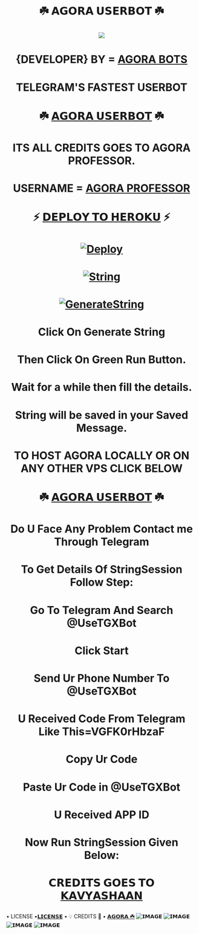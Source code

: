 # <p align="center">  ☘️ 𝗔𝗚𝗢𝗥𝗔 𝗨𝗦𝗘𝗥𝗕𝗢𝗧 ☘️
<p align="center">
  <img src="https://te.legra.ph/file/510392677beab987353b4.jpg">
</p>


# <p align="center"> {DEVELOPER} BY = [AGORA BOTS](http://t.me/AGORABOT_INFO)


# <p align="center"> TELEGRAM'S FASTEST USERBOT

# <p align="center"> ☘️ [𝗔𝗚𝗢𝗥𝗔 𝗨𝗦𝗘𝗥𝗕𝗢𝗧](https://github.com/AGORA_SPAM_OFFICIAL) ☘️

# <p align="center"> ITS ALL CREDITS GOES TO AGORA PROFESSOR. 
# <p align="center"> USERNAME = [AGORA PROFESSOR](https://github.com/AGORASWAMY_PROFESSOR)
# <p align="center"> ⚡ [𝗗𝗘𝗣𝗟𝗢𝗬 𝗧𝗢 𝗛𝗘𝗥𝗢𝗞𝗨](https://github.com/SHANTH-OP/AGORA-USERBOT) ⚡

# <p align="center"> [![Deploy](https://www.herokucdn.com/deploy/button.svg)](https://heroku.com/deploy?template=https://github.com/SHANTH-OP/AGORA-USERBOT)

# <p align="center"> [![String](https://te.legra.ph/file/d8ba77811625796729b82.jpg)](https://replit.com/SHANTH-OP/AGORA-USERBOT#main.py) 
# <p align="center"> [![GenerateString](https://img.shields.io/badge/repl.it-generateString-yellowgreen)](https://replit.com/AGORA-PROFESSOR/AGORA-USERBOT#main.py) 


# <p align="center">  Click On Generate String
# <p align="center">  Then Click On Green Run Button.
# <p align="center">  Wait for a while then fill the details.
# <p align="center">  String will be saved in your Saved Message.
# <p align="center"> TO HOST AGORA LOCALLY OR ON ANY OTHER VPS CLICK BELOW

# <p align="center"> ☘️ [𝗔𝗚𝗢𝗥𝗔 𝗨𝗦𝗘𝗥𝗕𝗢𝗧](https://t.me/AGORA_SPAM_OFFICIAL) ☘️

# <p align="center"> Do U Face Any Problem Contact me Through Telegram

# <p align="center"> To Get Details Of StringSession Follow Step:
# <p align="center">  Go To Telegram And Search @UseTGXBot
# <p align="center">  Click Start
# <p align="center">  Send Ur Phone Number To @UseTGXBot
# <p align="center">  U Received Code From Telegram Like This=VGFK0rHbzaF
# <p align="center">  Copy Ur Code
# <p align="center">  Paste Ur Code in @UseTGXBot
# <p align="center">  U Received APP ID
# <p align="center">  Now Run StringSession Given Below:



# <p align="center"> 𝗖𝗥𝗘𝗗𝗜𝗧𝗦 𝗚𝗢𝗘𝗦 𝗧𝗢 [𝗞𝗔𝗩𝗬𝗔𝗦𝗛𝗔𝗔𝗡](t.me/AGORASWAMY_PROFESSOR)

• LICENSE •[𝗟𝗜𝗖𝗘𝗡𝗦𝗘](https://github.com/SHANTH-OP/AGORA-USERBOT/blob/master/LICENSE)
• 💡 CREDITS 💞 •
[𝗔𝗚𝗢𝗥𝗔 ☘️](https://github.com/PROFESSOR-AGORA)
![𝗜𝗠𝗔𝗚𝗘](https://user-images.githubusercontent.com/87700009/133560871-e318f78b-16e7-4fe5-ad57-f1661b99f576.png)
![𝗜𝗠𝗔𝗚𝗘](https://user-images.githubusercontent.com/87700009/133560891-ca9899ed-d95c-4050-b50a-af67790020f5.png)
![𝗜𝗠𝗔𝗚𝗘](https://user-images.githubusercontent.com/87700009/133560924-ac05edc1-43b8-4aa3-ab56-36661d5d5b5d.png)
![𝗜𝗠𝗔𝗚𝗘](https://user-images.githubusercontent.com/87700009/133560910-6117ba9e-9165-4fd1-8fb2-4d1ecca3c20e.png)
